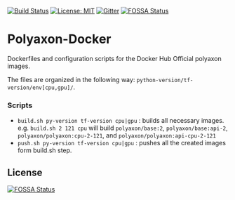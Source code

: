 [![Build Status](https://travis-ci.org/polyaxon/polyaxon-docker.svg?branch=master)](https://travis-ci.org/polyaxon/polyaxon-docker)
[![License: MIT](https://img.shields.io/badge/License-MIT-yellow.svg)](LICENCE)
[![Gitter](https://img.shields.io/gitter/room/nwjs/nw.js.svg)](https://gitter.im/polyaxon/polyaxon)
[![FOSSA Status](https://app.fossa.io/api/projects/git%2Bgithub.com%2Fpolyaxon%2Fpolyaxon-docker.svg?type=shield)](https://app.fossa.io/projects/git%2Bgithub.com%2Fpolyaxon%2Fpolyaxon-docker?ref=badge_shield)

# Polyaxon-Docker

Dockerfiles and configuration scripts for the Docker Hub Official polyaxon images.

The files are organized in the following way: `python-version/tf-version/env[cpu,gpu]/`.

### Scripts

 * `build.sh py-version tf-version cpu|gpu` : builds all necessary images. 
 e.g. `build.sh 2 121 cpu` will build `polyaxon/base:2`, `polyaxon/base:api-2`, `polyaxon/polyaxon:cpu-2-121`, and `polyaxon/polyaxon:api-cpu-2-121`   
 * `push.sh py-version tf-version cpu|gpu` : pushes all the created images form build.sh step.


## License
[![FOSSA Status](https://app.fossa.io/api/projects/git%2Bgithub.com%2Fpolyaxon%2Fpolyaxon-docker.svg?type=large)](https://app.fossa.io/projects/git%2Bgithub.com%2Fpolyaxon%2Fpolyaxon-docker?ref=badge_large)